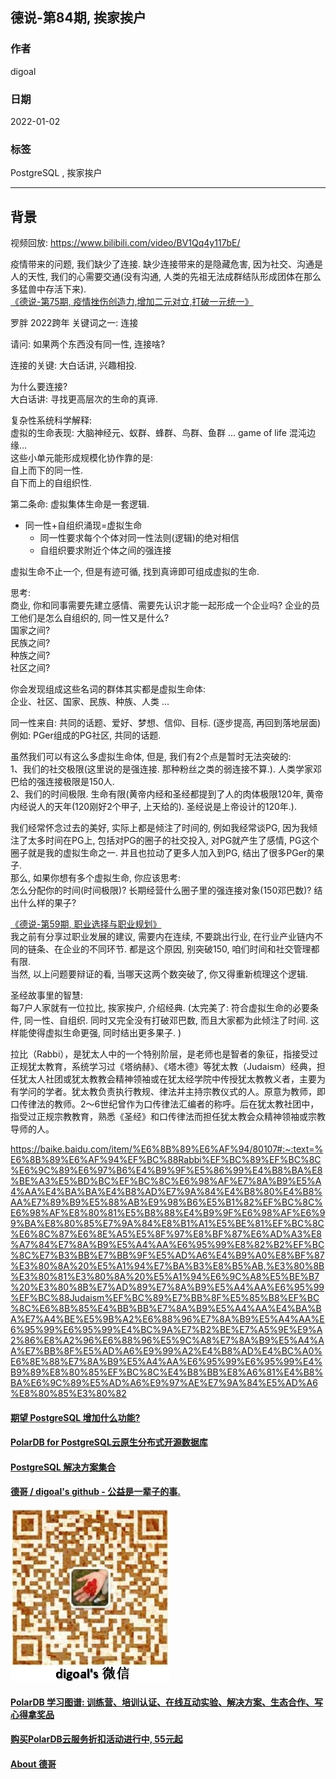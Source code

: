 ## 德说-第84期, 挨家挨户      
                              
### 作者                              
digoal                              
                              
### 日期                              
2022-01-02                             
                              
### 标签                           
PostgreSQL , 挨家挨户   
                            
----                            
                            
## 背景                            
视频回放: https://www.bilibili.com/video/BV1Qq4y117bE/    
  
疫情带来的问题, 我们缺少了连接. 缺少连接带来的是隐藏危害, 因为社交、沟通是人的天性, 我们的心需要交通(没有沟通, 人类的先祖无法成群结队形成团体在那么多猛兽中存活下来).    
[《德说-第75期, 疫情挫伤创造力,增加二元对立,打破一元统一》](../202112/20211207_04.md)    
  
罗胖 2022跨年 关键词之一: 连接    
  
请问: 如果两个东西没有同一性, 连接啥?    
  
连接的关键: 大白话讲, 兴趣相投.  
  
为什么要连接?  
大白话讲: 寻找更高层次的生命的真谛.    
  
复杂性系统科学解释:    
虚拟的生命表现: 大脑神经元、蚁群、蜂群、鸟群、鱼群 ... game of life  混沌边缘...  
这些小单元能形成规模化协作靠的是:  
自上而下的同一性.    
自下而上的自组织性.     
   
第二条命: 虚拟集体生命是一套逻辑.   
- 同一性+自组织涌现=虚拟生命
    - 同一性要求每个个体对同一性法则(逻辑)的绝对相信
    - 自组织要求附近个体之间的强连接
  
  
虚拟生命不止一个, 但是有迹可循, 找到真谛即可组成虚拟的生命.    
  
思考:   
商业, 你和同事需要先建立感情、需要先认识才能一起形成一个企业吗?  企业的员工他们是怎么自组织的, 同一性又是什么?    
国家之间?  
民族之间?  
种族之间?  
社区之间?  
  
你会发现组成这些名词的群体其实都是虚拟生命体:    
企业、社区、国家、民族、种族、人类 ...    
  
  
同一性来自: 共同的话题、爱好、梦想、信仰、目标.  (逐步提高, 再回到落地层面)  
例如: PGer组成的PG社区, 共同的话题.    
  
虽然我们可以有这么多虚拟生命体, 但是, 我们有2个点是暂时无法突破的:  
1、我们的社交极限(这里说的是强连接. 那种粉丝之类的弱连接不算.).  人类学家邓巴给的强连接极限是150人.    
2、我们的时间极限. 生命有限(黄帝内经和圣经都提到了人的肉体极限120年, 黄帝内经说人的天年(120刚好2个甲子, 上天给的). 圣经说是上帝设计的120年.).    
  
我们经常怀念过去的美好, 实际上都是倾注了时间的, 例如我经常谈PG, 因为我倾注了太多时间在PG上, 包括对PG的圈子的社交投入, 对PG就产生了感情, PG这个圈子就是我的虚拟生命之一. 并且也拉动了更多人加入到PG, 结出了很多PGer的果子.    
那么, 如果你想有多个虚拟生命, 你应该思考:  
怎么分配你的时间(时间极限)? 长期经营什么圈子里的强连接对象(150邓巴数)? 结出什么样的果子?    
  
[《德说-第59期, 职业选择与职业规划》](../202111/20211106_01.md)    
我之前有分享过职业发展的建议, 需要内在连续, 不要跳出行业, 在行业产业链内不同的链条、在企业的不同环节. 都是这个原因, 别突破150, 咱们时间和社交管理都有限.   
当然, 以上问题要辩证的看, 当哪天这两个数突破了, 你又得重新梳理这个逻辑.    
  
圣经故事里的智慧:    
每7户人家就有一位拉比, 挨家挨户, 介绍经典.  (太完美了: 符合虚拟生命的必要条件, 同一性、自组织. 同时又完全没有打破邓巴数, 而且大家都为此倾注了时间. 这样能使得虚拟生命更强, 同时结出更多果子. )     
  
拉比（Rabbi），是犹太人中的一个特别阶层，是老师也是智者的象征，指接受过正规犹太教育，系统学习过《塔纳赫》、《塔木德》等犹太教（Judaism）经典，担任犹太人社团或犹太教教会精神领袖或在犹太经学院中传授犹太教教义者，主要为有学问的学者。犹太教负责执行教规、律法并主持宗教仪式的人。原意为教师，即口传律法的教师。2～6世纪曾作为口传律法汇编者的称呼。后在犹太教社团中，指受过正规宗教教育，熟悉《圣经》和口传律法而担任犹太教会众精神领袖或宗教导师的人。  
  
https://baike.baidu.com/item/%E6%8B%89%E6%AF%94/80107#:~:text=%E6%8B%89%E6%AF%94%EF%BC%88Rabbi%EF%BC%89%EF%BC%8C%E6%9C%89%E6%97%B6%E4%B9%9F%E5%86%99%E4%B8%BA%E8%BE%A3%E5%BD%BC%EF%BC%8C%E6%98%AF%E7%8A%B9%E5%A4%AA%E4%BA%BA%E4%B8%AD%E7%9A%84%E4%B8%80%E4%B8%AA%E7%89%B9%E5%88%AB%E9%98%B6%E5%B1%82%EF%BC%8C%E6%98%AF%E8%80%81%E5%B8%88%E4%B9%9F%E6%98%AF%E6%99%BA%E8%80%85%E7%9A%84%E8%B1%A1%E5%BE%81%EF%BC%8C%E6%8C%87%E6%8E%A5%E5%8F%97%E8%BF%87%E6%AD%A3%E8%A7%84%E7%8A%B9%E5%A4%AA%E6%95%99%E8%82%B2%EF%BC%8C%E7%B3%BB%E7%BB%9F%E5%AD%A6%E4%B9%A0%E8%BF%87%E3%80%8A%20%E5%A1%94%E7%BA%B3%E8%B5%AB,%E3%80%8B%E3%80%81%E3%80%8A%20%E5%A1%94%E6%9C%A8%E5%BE%B7%20%E3%80%8B%E7%AD%89%E7%8A%B9%E5%A4%AA%E6%95%99%EF%BC%88Judaism%EF%BC%89%E7%BB%8F%E5%85%B8%EF%BC%8C%E6%8B%85%E4%BB%BB%E7%8A%B9%E5%A4%AA%E4%BA%BA%E7%A4%BE%E5%9B%A2%E6%88%96%E7%8A%B9%E5%A4%AA%E6%95%99%E6%95%99%E4%BC%9A%E7%B2%BE%E7%A5%9E%E9%A2%86%E8%A2%96%E6%88%96%E5%9C%A8%E7%8A%B9%E5%A4%AA%E7%BB%8F%E5%AD%A6%E9%99%A2%E4%B8%AD%E4%BC%A0%E6%8E%88%E7%8A%B9%E5%A4%AA%E6%95%99%E6%95%99%E4%B9%89%E8%80%85%EF%BC%8C%E4%B8%BB%E8%A6%81%E4%B8%BA%E6%9C%89%E5%AD%A6%E9%97%AE%E7%9A%84%E5%AD%A6%E8%80%85%E3%80%82  
  
  
  
  
  
  
  
  
  
  
#### [期望 PostgreSQL 增加什么功能?](https://github.com/digoal/blog/issues/76 "269ac3d1c492e938c0191101c7238216")
  
  
#### [PolarDB for PostgreSQL云原生分布式开源数据库](https://github.com/ApsaraDB/PolarDB-for-PostgreSQL "57258f76c37864c6e6d23383d05714ea")
  
  
#### [PostgreSQL 解决方案集合](https://yq.aliyun.com/topic/118 "40cff096e9ed7122c512b35d8561d9c8")
  
  
#### [德哥 / digoal's github - 公益是一辈子的事.](https://github.com/digoal/blog/blob/master/README.md "22709685feb7cab07d30f30387f0a9ae")
  
  
![digoal's wechat](../pic/digoal_weixin.jpg "f7ad92eeba24523fd47a6e1a0e691b59")
  
  
#### [PolarDB 学习图谱: 训练营、培训认证、在线互动实验、解决方案、生态合作、写心得拿奖品](https://www.aliyun.com/database/openpolardb/activity "8642f60e04ed0c814bf9cb9677976bd4")
  
  
#### [购买PolarDB云服务折扣活动进行中, 55元起](https://www.aliyun.com/activity/new/polardb-yunparter?userCode=bsb3t4al "e0495c413bedacabb75ff1e880be465a")
  
  
#### [About 德哥](https://github.com/digoal/blog/blob/master/me/readme.md "a37735981e7704886ffd590565582dd0")
  

